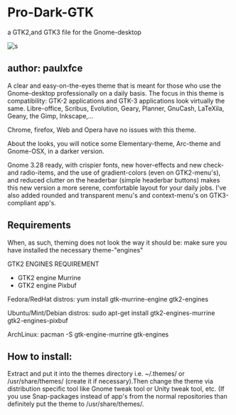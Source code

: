 # Pro-Dark-GTK
a GTK2,and GTK3 file for the Gnome-desktop

![s](https://cn.pling.com/img/d/5/1/3/b525d04353d8770f0e9ef12a4bcc15fd6064.png)

## author:  paulxfce

A clear and easy-on-the-eyes theme that is meant for those who use the Gnome-desktop professionally on a daily basis. The focus in this theme is compatibility: GTK-2 applications and GTK-3 applications look virtually the same. Libre-office, Scribus, Evolution, Geary, Planner, GnuCash, LaTeXila, Geany, the Gimp, Inkscape,...

Chrome, firefox, Web and Opera have no issues with this theme.

About the looks, you will notice some Elementary-theme, Arc-theme and Gnome-OSX, in a darker version.

Gnome 3.28 ready, with crispier fonts, new hover-effects and new check- and radio-items, and the use of gradient-colors (even on GTK2-menu's), and reduced clutter on the headerbar (simple headerbar buttons) makes this new version a more serene, comfortable layout for your daily jobs. I've also added rounded and transparent menu's and context-menu's on GTK3-compliant app's.

## Requirements

When, as such, theming does not look the way it should be: make sure you have installed the necessary theme-"engines"

GTK2 ENGINES REQUIREMENT

- GTK2 engine Murrine
- GTK2 engine Pixbuf

Fedora/RedHat distros:
yum install gtk-murrine-engine gtk2-engines

Ubuntu/Mint/Debian distros:
sudo apt-get install gtk2-engines-murrine gtk2-engines-pixbuf

ArchLinux:
pacman -S gtk-engine-murrine gtk-engines

## How to install:

Extract and put it into the themes directory i.e. ~/.themes/ or /usr/share/themes/ (create it if necessary).Then change the theme via distribution specific tool like Gnome tweak tool or Unity tweak tool, etc. (If you use Snap-packages instead of app's from the normal repositories than definitely put the theme to /usr/share/themes/.
